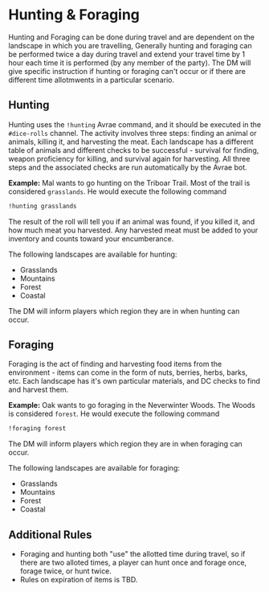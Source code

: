 # Hunting & Foraging

Hunting and Foraging can be done during travel and are dependent on the landscape in which you are travelling, Generally hunting and foraging can be performed twice a day during travel and extend your travel time by 1 hour each time it is performed (by any member of the party). The DM will give specific instruction if hunting or foraging can't occur or if there are different time allotmwents in a particular scenario.

## Hunting
Hunting uses the `!hunting` Avrae command, and it should be executed in the `#dice-rolls` channel. The activity involves three steps: finding an animal or animals, killing it, and harvesting the meat. Each landscape has a different table of animals and different checks to be successful - survival for finding, weapon proficiency for killing, and survival again for harvesting. All three steps and the associated checks are run automatically by the Avrae bot.

**Example:** Mal wants to go hunting on the Triboar Trail. Most of the trail is considered `grasslands`. He would execute the following command

```sh
!hunting grasslands
```

The result of the roll will tell you if an animal was found, if you killed it, and how much meat you harvested. Any harvested meat must be added to your inventory and counts toward your encumberance.

The following landscapes are available for hunting:

- Grasslands
- Mountains
- Forest
- Coastal

The DM will inform players which region they are in when hunting can occur.

## Foraging

Foraging is the act of finding and harvesting food items from the environment - items can come in the form of nuts, berries, herbs, barks, etc. Each landscape has it's own particular materials, and DC checks to find and harvest them.

**Example:** Oak wants to go foraging in the Neverwinter Woods. The Woods is considered `forest`. He would execute the following command

```sh
!foraging forest
```

The DM will inform players which region they are in when foraging can occur.

The following landscapes are available for foraging:

- Grasslands
- Mountains
- Forest
- Coastal

## Additional Rules
- Foraging and hunting both "use" the allotted time during travel, so if there are two alloted times, a player can hunt once and forage once, forage twice, or hunt twice.
- Rules on expiration of items is TBD.